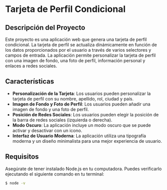 <!-- filepath: /Users/hectorignaciolabrabarros/Documents/proyectosProgramacion/4Geeks/Proyectos/bootcamp2/exercise-conditional-profile-card/README.es.md -->
<!--hide-->
# Tarjeta de Perfil Condicional
<!--endhide-->

## Descripción del Proyecto

Este proyecto es una aplicación web que genera una tarjeta de perfil condicional. La tarjeta de perfil se actualiza dinámicamente en función de los datos proporcionados por el usuario a través de varios selectores y campos de entrada. La aplicación permite personalizar la tarjeta de perfil con una imagen de fondo, una foto de perfil, información personal y enlaces a redes sociales.

## Características

- **Personalización de la Tarjeta**: Los usuarios pueden personalizar la tarjeta de perfil con su nombre, apellido, rol, ciudad y país.
- **Imagen de Fondo y Foto de Perfil**: Los usuarios pueden añadir una imagen de fondo y una foto de perfil.
- **Posición de Redes Sociales**: Los usuarios pueden elegir la posición de la barra de redes sociales (izquierda o derecha).
- **Modo Oscuro**: La aplicación incluye un modo oscuro que se puede activar y desactivar con un icono.
- **Interfaz de Usuario Moderna**: La aplicación utiliza una tipografía moderna y un diseño minimalista para una mejor experiencia de usuario.

## Requisitos

Asegúrate de tener instalado Node.js en tu computadora. Puedes verificarlo ejecutando el siguiente comando en tu terminal:

```bash
$ node -v

